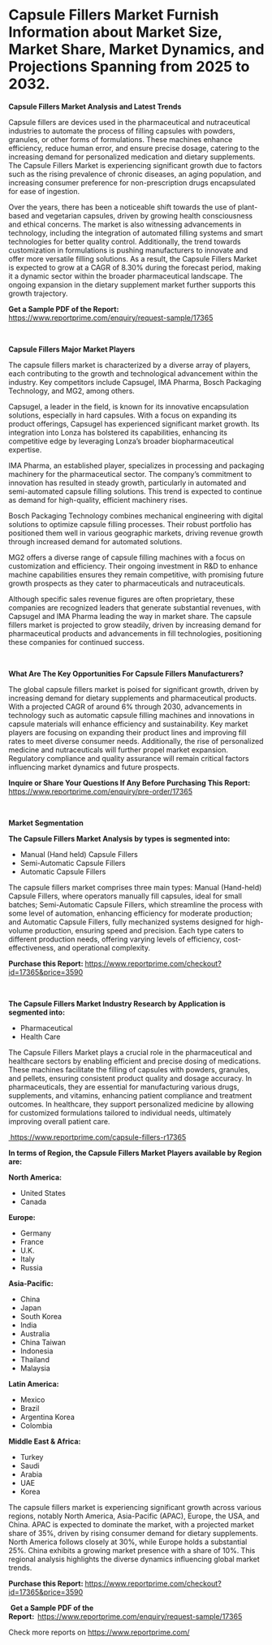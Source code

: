 <p><h1>Capsule Fillers Market Furnish Information about Market Size, Market Share, Market Dynamics, and Projections Spanning from 2025 to 2032.</h1></p><p><strong>Capsule Fillers Market Analysis and Latest Trends</strong></p>
<p><p>Capsule fillers are devices used in the pharmaceutical and nutraceutical industries to automate the process of filling capsules with powders, granules, or other forms of formulations. These machines enhance efficiency, reduce human error, and ensure precise dosage, catering to the increasing demand for personalized medication and dietary supplements. The Capsule Fillers Market is experiencing significant growth due to factors such as the rising prevalence of chronic diseases, an aging population, and increasing consumer preference for non-prescription drugs encapsulated for ease of ingestion. </p><p>Over the years, there has been a noticeable shift towards the use of plant-based and vegetarian capsules, driven by growing health consciousness and ethical concerns. The market is also witnessing advancements in technology, including the integration of automated filling systems and smart technologies for better quality control. Additionally, the trend towards customization in formulations is pushing manufacturers to innovate and offer more versatile filling solutions. As a result, the Capsule Fillers Market is expected to grow at a CAGR of 8.30% during the forecast period, making it a dynamic sector within the broader pharmaceutical landscape. The ongoing expansion in the dietary supplement market further supports this growth trajectory.</p></p>
<p><strong>Get a Sample PDF of the Report:&nbsp;</strong> <a href="https://www.reportprime.com/enquiry/request-sample/17365?utm_campaign=2810&utm_medium=2&utm_source=Github&utm_content=ia&utm_term=18032025&utm_id=capsule-fillers">https://www.reportprime.com/enquiry/request-sample/17365</a></p>
<p>&nbsp;</p>
<p><strong>Capsule Fillers Major Market Players</strong></p>
<p><p>The capsule fillers market is characterized by a diverse array of players, each contributing to the growth and technological advancement within the industry. Key competitors include Capsugel, IMA Pharma, Bosch Packaging Technology, and MG2, among others.</p><p>Capsugel, a leader in the field, is known for its innovative encapsulation solutions, especially in hard capsules. With a focus on expanding its product offerings, Capsugel has experienced significant market growth. Its integration into Lonza has bolstered its capabilities, enhancing its competitive edge by leveraging Lonza’s broader biopharmaceutical expertise.</p><p>IMA Pharma, an established player, specializes in processing and packaging machinery for the pharmaceutical sector. The company’s commitment to innovation has resulted in steady growth, particularly in automated and semi-automated capsule filling solutions. This trend is expected to continue as demand for high-quality, efficient machinery rises.</p><p>Bosch Packaging Technology combines mechanical engineering with digital solutions to optimize capsule filling processes. Their robust portfolio has positioned them well in various geographic markets, driving revenue growth through increased demand for automated solutions.</p><p>MG2 offers a diverse range of capsule filling machines with a focus on customization and efficiency. Their ongoing investment in R&D to enhance machine capabilities ensures they remain competitive, with promising future growth prospects as they cater to pharmaceuticals and nutraceuticals.</p><p>Although specific sales revenue figures are often proprietary, these companies are recognized leaders that generate substantial revenues, with Capsugel and IMA Pharma leading the way in market share. The capsule fillers market is projected to grow steadily, driven by increasing demand for pharmaceutical products and advancements in fill technologies, positioning these companies for continued success.</p></p>
<p>&nbsp;</p>
<p><strong>What Are The Key Opportunities For Capsule Fillers Manufacturers?</strong></p>
<p><p>The global capsule fillers market is poised for significant growth, driven by increasing demand for dietary supplements and pharmaceutical products. With a projected CAGR of around 6% through 2030, advancements in technology such as automatic capsule filling machines and innovations in capsule materials will enhance efficiency and sustainability. Key market players are focusing on expanding their product lines and improving fill rates to meet diverse consumer needs. Additionally, the rise of personalized medicine and nutraceuticals will further propel market expansion. Regulatory compliance and quality assurance will remain critical factors influencing market dynamics and future prospects.</p></p>
<p><strong>Inquire or Share Your Questions If Any Before Purchasing This Report:</strong> <a href="https://www.reportprime.com/enquiry/pre-order/17365?utm_campaign=2810&utm_medium=2&utm_source=Github&utm_content=ia&utm_term=18032025&utm_id=capsule-fillers">https://www.reportprime.com/enquiry/pre-order/17365</a></p>
<p>&nbsp;</p>
<p><strong>Market Segmentation</strong></p>
<p><strong>The Capsule Fillers Market Analysis by types is segmented into:</strong></p>
<p><ul><li>Manual (Hand held) Capsule Fillers</li><li>Semi-Automatic Capsule Fillers</li><li>Automatic Capsule Fillers</li></ul></p>
<p><p>The capsule fillers market comprises three main types: Manual (Hand-held) Capsule Fillers, where operators manually fill capsules, ideal for small batches; Semi-Automatic Capsule Fillers, which streamline the process with some level of automation, enhancing efficiency for moderate production; and Automatic Capsule Fillers, fully mechanized systems designed for high-volume production, ensuring speed and precision. Each type caters to different production needs, offering varying levels of efficiency, cost-effectiveness, and operational complexity.</p></p>
<p><strong>Purchase this Report:&nbsp;</strong><a href="https://www.reportprime.com/checkout?id=17365&price=3590&utm_campaign=2810&utm_medium=2&utm_source=Github&utm_content=ia&utm_term=18032025&utm_id=capsule-fillers">https://www.reportprime.com/checkout?id=17365&price=3590</a></p>
<p>&nbsp;</p>
<p><strong>The Capsule Fillers Market Industry Research by Application is segmented into:</strong></p>
<p><ul><li>Pharmaceutical</li><li>Health Care</li></ul></p>
<p><p>The Capsule Fillers Market plays a crucial role in the pharmaceutical and healthcare sectors by enabling efficient and precise dosing of medications. These machines facilitate the filling of capsules with powders, granules, and pellets, ensuring consistent product quality and dosage accuracy. In pharmaceuticals, they are essential for manufacturing various drugs, supplements, and vitamins, enhancing patient compliance and treatment outcomes. In healthcare, they support personalized medicine by allowing for customized formulations tailored to individual needs, ultimately improving overall patient care.</p></p>
<p><a href="https://www.reportprime.com/capsule-fillers-r17365?utm_campaign=2810&utm_medium=2&utm_source=Github&utm_content=ia&utm_term=18032025&utm_id=capsule-fillers">&nbsp;https://www.reportprime.com/capsule-fillers-r17365</a></p>
<p><strong>In terms of Region, the Capsule Fillers Market Players available by Region are:</strong></p>
<p>
    <p> <strong> North America: </strong>
        <ul>
            <li>United States</li>
            <li>Canada</li>
        </ul>
        </p> 
    <p> <strong> Europe: </strong>
        <ul>
            <li>Germany</li>
            <li>France</li>
            <li>U.K.</li>
            <li>Italy</li>
            <li>Russia</li>
        </ul>
        </p> 
    <p> <strong> Asia-Pacific: </strong>
        <ul>
            <li>China</li>
            <li>Japan</li>
            <li>South Korea</li>
            <li>India</li>
            <li>Australia</li>
            <li>China Taiwan</li>
            <li>Indonesia</li>
            <li>Thailand</li>
            <li>Malaysia</li>
        </ul>
        </p> 
    <p> <strong> Latin America: </strong>
        <ul>
            <li>Mexico</li>
            <li>Brazil</li>
            <li>Argentina Korea</li>
            <li>Colombia</li>
        </ul>
        </p> 
    <p> <strong> Middle East & Africa: </strong>
        <ul>
            <li>Turkey</li>
            <li>Saudi</li>
            <li>Arabia</li>
            <li>UAE</li>
            <li>Korea</li>
        </ul>
    </p>
    </p>
<p><p>The capsule fillers market is experiencing significant growth across various regions, notably North America, Asia-Pacific (APAC), Europe, the USA, and China. APAC is expected to dominate the market, with a projected market share of 35%, driven by rising consumer demand for dietary supplements. North America follows closely at 30%, while Europe holds a substantial 25%. China exhibits a growing market presence with a share of 10%. This regional analysis highlights the diverse dynamics influencing global market trends.</p></p>
<p><strong>Purchase this Report: </strong><a href="https://www.reportprime.com/checkout?id=17365&price=3590&utm_campaign=2810&utm_medium=2&utm_source=Github&utm_content=ia&utm_term=18032025&utm_id=capsule-fillers">https://www.reportprime.com/checkout?id=17365&price=3590</a></p>
<p>&nbsp;<strong>Get a Sample PDF of the Report:&nbsp;&nbsp;</strong><a href="https://www.reportprime.com/enquiry/request-sample/17365?utm_campaign=2810&utm_medium=2&utm_source=Github&utm_content=ia&utm_term=18032025&utm_id=capsule-fillers">https://www.reportprime.com/enquiry/request-sample/17365</a></p>
<p><strong></strong></p>
<p>Check more reports on <a href="https://www.reportprime.com/?utm_campaign=2810&utm_medium=2&utm_source=Github&utm_content=ia&utm_term=18032025&utm_id=capsule-fillers">https://www.reportprime.com/</a></p>